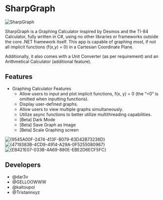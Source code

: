 # SharpGraph

![SharpGraph](https://github.com/user-attachments/assets/50b283bb-6aee-4857-8223-2c316f1d1f6d)

SharpGraph is a Graphing Calculator inspired by Desmos and the TI-84 Calculator, fully written in C#, using no other libraries or frameworks outside the core .NET framework itself. This app is capable of graphing most, if not all implicit functions (f(x,y) = 0) in a Cartesian Coordinate Plane. 

Additionally, it also comes with a Unit Converter (as per requirement) and an Arithmetical Calculator (additional feature).

## Features
 - Graphing Calculator Features
   - Allow users to input and plot implicit functions, f(x, y) = 0 (the “=0“ is omitted when inputting functions).
   - Display user-defined graphs.
   - Allow users to view multiple graphs simultaneously.  
   - Utilize async functions to better utilize multithreading capabilities.
   - [Beta] Dark Mode
   - [Beta] Save Graph as Image
   - [Beta] Scale Graphing screen

![{9545A00F-2474-413F-B079-63D42B73236D}](https://github.com/user-attachments/assets/30240411-52a9-411a-8b57-2bd1e488c8e7)
![{4719383B-4CD9-4914-A29A-0F5255080967}](https://github.com/user-attachments/assets/1a9d3d85-0523-4238-bc99-6dad541f32ba)
![{EB421E07-033B-4A69-880E-EBE2D6ECF5FC}](https://github.com/user-attachments/assets/c1b2c315-45c2-4420-84d3-0c2f2aa6a9a2)


## Developers
- @dar3v
- @GELLOOWWW
- @kaitoupol
- @Tristannxyz
